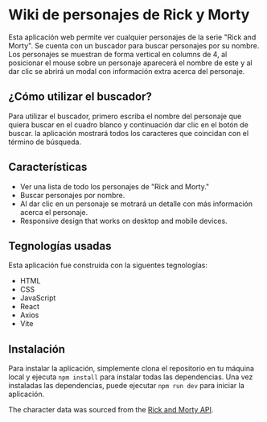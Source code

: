 # Wiki de personajes de Rick y Morty

Esta aplicación web permite ver cualquier personajes de la serie "Rick and Morty". Se cuenta con un buscador para buscar personajes por su nombre. Los personajes se muestran de forma vertical en columns de 4, al posicionar el mouse sobre un personaje aparecerá el nombre de este y al dar clic se abrirá un modal con información extra acerca del personaje.

##  ¿Cómo utilizar el buscador?

Para utilizar el buscador, primero escriba el nombre del personaje que quiera buscar en el cuadro blanco y continuación dar clic en el botón de buscar. la aplicación mostrará todos los caracteres que coincidan con el término de búsqueda.

## Características

-   Ver una lista de todo los personajes de "Rick and Morty."
-   Buscar personajes por nombre.
-   Al dar clic en un personaje se motrará un detalle con más información acerca el personaje.
-   Responsive design that works on desktop and mobile devices.

## Tegnologías usadas

Esta aplicación fue construida con la siguentes tegnologías:

-   HTML
-   CSS
-   JavaScript
-   React
-   Axios
- Vite

## Instalación

Para instalar la aplicación, simplemente clona el repositorio en tu máquina local y ejecuta `npm install` para instalar todas las dependencias. Una vez instaladas las dependencias, puede ejecutar `npm run dev` para iniciar la aplicación.


The character data was sourced from the [Rick and Morty API](https://rickandmortyapi.com/).
